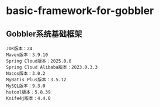 # basic-framework-for-gobbler
## Gobbler系统基础框架  
    JDK版本：24  
    Maven版本：3.9.10  
    Spring Cloud版本：2025.0.0  
    Spring Cloud Alibaba版本：2023.0.3.3  
    Nacos版本：3.0.2  
    MyBatis Plus版本：3.5.12  
    MySQL版本：9.3.0  
    hutool版本：5.8.39 
    Knife4j版本：4.4.0
